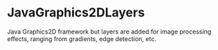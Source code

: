 # JavaGraphics2DLayers

Java Graphics2D framework but layers are added for image processing effects, ranging from gradients, edge detection, etc.
